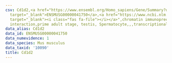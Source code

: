 ```yaml
---
csv: Cd1d2,<a href="https://www.ensembl.org/Homo_sapiens/Gene/Summary?db=core;g=ENSMUSG00000041750"
  target="_blank">ENSMUSG00000041750</a>,<a href="https://www.ncbi.nlm.nih.gov/pubmed/25450459"
  target="_blank"><i class="fas fa-file"></i></a>",chromatin immunoprecipitation assay,direct
  interaction,prime adult stage, testis, Spermatocyte,,,transcriptional regulation,
data_alias: Cd1d2
data_id: ENSMUSG00000041750
data_numevidence: 1
data_species: Mus musculus
data_taxid: '10090'
title: Cd1d2
---
```

